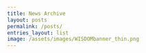 ```yaml
---
title: News Archive
layout: posts
permalink: /posts/
entries_layout: list
image: /assets/images/WISDOMbanner_thin.png
---
```

